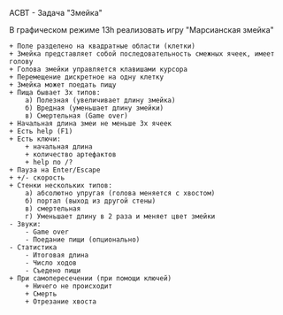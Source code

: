 АСВТ - Задача "Змейка"

В графическом режиме 13h реализовать игру "Марсианская змейка"

	+ Поле разделено на квадратные области (клетки)
	+ Змейка представляет собой последовательность смежных ячеек, имеет голову
	+ Голова змейки управляется клавишами курсора
	+ Перемещение дискретное на одну клетку
	+ Змейка может поедать пищу
	+ Пища бывает 3х типов:
		а) Полезная (увеличивает длину змейка)
		б) Вредная (уменьшает длину змейки)
		в) Смертельная (Game over)
	+ Начальная длина змеи не меньше 3х ячеек
	+ Есть help (F1)
	+ Есть ключи:
		+ начальная длина
		+ количество артефактов
		+ help по /?
	+ Пауза на Enter/Escape
	+ +/- скорость
	+ Стенки нескольких типов:
		а) абсолютно упругая (голова меняется с хвостом)
		б) портал (выход из другой стены)
		в) смертельная
		г) Уменьшает длину в 2 раза и меняет цвет змейки
	- Звуки:
		- Game over
		- Поедание пищи (опционально)
	- Статистика
		- Итоговая длина
		- Число ходов
		- Съедено пищи
	+ При самопересечении (при помощи ключей)
		+ Ничего не происходит
		+ Смерть
		+ Отрезание хвоста
